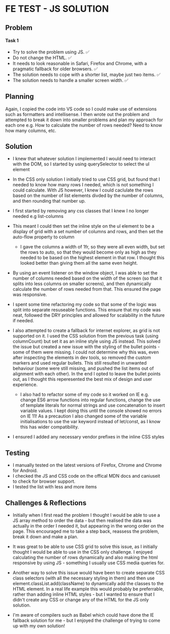 # FE TEST - JS SOLUTION

## Problem

#### Task 1

- Try to solve the problem using JS. ✅
- Do not change the HTML. ✅
- It needs to look reasonable in Safari, Firefox and Chrome, with a pragmatic fallback for older browsers. ✅
- The solution needs to cope with a shorter list, maybe just two items. ✅
- The solution needs to handle a smaller screen width. ✅

## Planning

Again, I copied the code into VS code so I could make use of extensions such as formatters and intellisense. I then wrote out the problem and attempted to break it down into smaller problems and plan my approach for each one e.g. How to calculate the number of rows needed? Need to know how many columns, etc.

## Solution

- I knew that whatever solution I implemented I would need to interact with the DOM, so I started by using querySelector to select the ul element

- In the CSS only solution I initially tried to use CSS grid, but found that I needed to know how many rows I needed, which is not something I could calculate. With JS however, I knew I could caclulate the rows based on the number of list elements divded by the number of columns, and then rounding that number up.

- I first started by removing any css classes that I knew I no longer needed e.g list-columns

- This meant I could then set the inline style on the ul element to be a display of grid with a set number of columns and rows, and then set the auto-flow property to column

  - I gave the columns a width of 1fr, so they were all even width, but set the rows to auto, so that they would become only as high as they needed to be based on the highest element in that row. I thought this looked better than giving them all the same even height.
    <p></p>

- By using an event listener on the window object, I was able to set the number of columns needed based on the width of the screen (so that it splits into less columns on smaller screens), and then dynamically calculate the number of rows needed from that. This ensured the page was responsive.

- I spent some time refactoring my code so that some of the logic was split into separate resuseable functions. This ensure that my code was neat, followed the DRY principles and allowed for scalability in the future if needed.

- I also attempted to create a fallback for internet explorer, as grid is not supported on it. I used the CSS solution from the previous task (using columnCount) but set it as an inline style using JS instead. This solved the issue but created a new issue with the styling of the bullet points - some of them were missing. I could not determine why this was, even after inspecting the elements in dev tools, so removed the custom markers and used regular bullets. This still resulted in unwanted behaviour (some were still missing, and pushed the list items out of alignment with each other). In the end I opted to leave the bullet points out, as I thought this reperesented the best mix of design and user experience.

  - I also had to refactor some of my code so it worked on IE e.g. change ES6 arrow functions into regular functions, change the use of template literals for normal strings and use concatenation to insert variable values. I kept doing this until the console showed no errors on IE 11! As a precaution I also changed some of the variable initialisations to use the var keyword instead of let/const, as I know this has wider compatibility. <p></p>

- I ensured I added any necessary vendor prefixes in the inline CSS styles

## Testing

- I manually tested on the latest versions of Firefox, Chrome and Chrome for Android.
- I checked the JS and CSS code on the offical MDN docs and caniuseit to check for browser support.
- I tested the list with less and more items

## Challenges & Reflections

- Initially when I first read the problem I thought I would be able to use a JS array method to order the data - but then realised the data was actually in the order I needed it, but appearing in the wrong order on the page. This encouraged me to take a step back, reassess the problem, break it down and make a plan.

- It was great to be able to use CSS grid to solve this issue, as I initially thought I would be able to use in the CSS only challenge. I enjoyed calculating the number of rows dynamically and also making the html responsive by using JS - something I usually use CSS media queries for.

- Another way to solve this issue would have been to create separate CSS class selectors (with all the necessary styling in them) and then use element.classList.add(className) to dynamically add the classes to the HTML element. In a real life example this would probably be preferrable, rather than adding inline HTML styles - but I wanted to ensure that I didn't create any CSS or change any of the HTML for the JS only solution.

- I'm aware of compilers such as Babel which could have done the IE fallback solution for me - but I enjoyed the challenge of trying to come up with my own solution!
